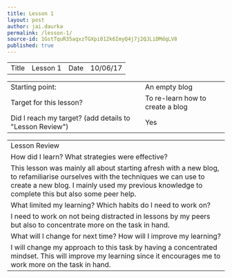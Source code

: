 ```yaml
---
title: Lesson 1
layout: post
author: jai.daurka
permalink: /lesson-1/
source-id: 1GstTquR35aqxzTGXpi012k6ImyQ4j7j2QJLiDMdqLV8
published: true
---
```

 

<table>
  <tr>
    <td>Title</td>
    <td>Lesson 1</td>
    <td>Date</td>
    <td>10/06/17</td>
  </tr>
</table>


<table>
  <tr>
    <td>Starting point:</td>
    <td>An empty blog </td>
  </tr>
  <tr>
    <td>Target for this lesson?</td>
    <td>To re-learn how to create a blog</td>
  </tr>
  <tr>
    <td>Did I reach my target? 
(add details to "Lesson Review")</td>
    <td>Yes</td>
  </tr>
</table>


<table>
  <tr>
    <td>Lesson Review</td>
  </tr>
  <tr>
    <td>How did I learn? What strategies were effective? </td>
  </tr>
  <tr>
    <td>This lesson was mainly all about starting afresh with a new blog, to refamiliarise ourselves with the techniques we can use to create a new blog. I mainly used my previous knowledge to complete this but also some peer help. </td>
  </tr>
  <tr>
    <td>What limited my learning? Which habits do I need to work on? </td>
  </tr>
  <tr>
    <td>I need to work on not being distracted in lessons by my peers but also to concentrate more on the task in hand.</td>
  </tr>
  <tr>
    <td>What will I change for next time? How will I improve my learning?</td>
  </tr>
  <tr>
    <td>I will change my approach to this task by having a concentrated mindset. This will improve my learning since it encourages me to work more on the task in hand.</td>
  </tr>
</table>


